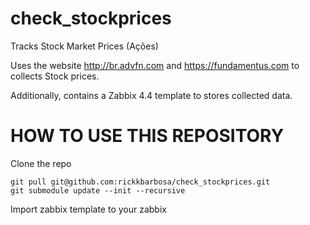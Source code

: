 # check_stockprices
Tracks Stock Market Prices (Ações) 


Uses the website http://br.advfn.com and https://fundamentus.com to collects Stock prices. 

Additionally, contains a Zabbix 4.4 template to stores collected data.

HOW TO USE THIS REPOSITORY
==========================

Clone the repo
```
git pull git@github.com:rickkbarbosa/check_stockprices.git
git submodule update --init --recursive

```

Import zabbix template to your zabbix


